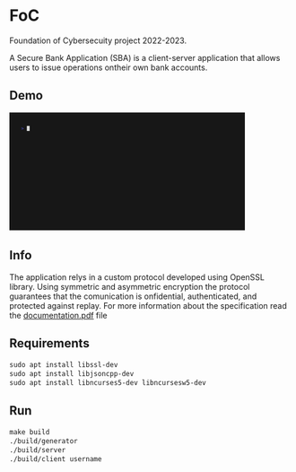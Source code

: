 # FoC

Foundation of Cybersecuity project 2022-2023.

A Secure Bank Application (SBA) is a client-server application that allows users to issue operations ontheir own bank accounts.

## Demo

<img style="width:30em;" src="./docs/demo.gif" alt="jim">

## Info

The application relys in a custom protocol developed using OpenSSL library. Using symmetric and asymmetric encryption the protocol guarantees that the comunication is onfidential, authenticated,  and  protected against replay. For more information about the specification read the [documentation.pdf](docs/documentation.pdf) file


## Requirements

```shell
sudo apt install libssl-dev
sudo apt install libjsoncpp-dev
sudo apt install libncurses5-dev libncursesw5-dev
```

## Run 

```
make build
./build/generator
./build/server
./build/client username
```